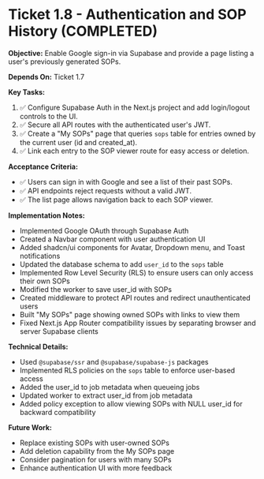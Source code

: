 # Ticket 1.8 - Authentication and SOP History (COMPLETED)

**Objective:** Enable Google sign-in via Supabase and provide a page listing a user's previously generated SOPs.

**Depends On:** Ticket 1.7

**Key Tasks:**
1. ✅ Configure Supabase Auth in the Next.js project and add login/logout controls to the UI.
2. ✅ Secure all API routes with the authenticated user's JWT.
3. ✅ Create a "My SOPs" page that queries `sops` table for entries owned by the current user (id and created_at).
4. ✅ Link each entry to the SOP viewer route for easy access or deletion.

**Acceptance Criteria:**
- ✅ Users can sign in with Google and see a list of their past SOPs.
- ✅ API endpoints reject requests without a valid JWT.
- ✅ The list page allows navigation back to each SOP viewer.

**Implementation Notes:**
- Implemented Google OAuth through Supabase Auth
- Created a Navbar component with user authentication UI
- Added shadcn/ui components for Avatar, Dropdown menu, and Toast notifications  
- Updated the database schema to add `user_id` to the `sops` table
- Implemented Row Level Security (RLS) to ensure users can only access their own SOPs
- Modified the worker to save user_id with SOPs 
- Created middleware to protect API routes and redirect unauthenticated users
- Built "My SOPs" page showing owned SOPs with links to view them
- Fixed Next.js App Router compatibility issues by separating browser and server Supabase clients

**Technical Details:**
- Used `@supabase/ssr` and `@supabase/supabase-js` packages
- Implemented RLS policies on the `sops` table to enforce user-based access
- Added the user_id to job metadata when queueing jobs
- Updated worker to extract user_id from job metadata
- Added policy exception to allow viewing SOPs with NULL user_id for backward compatibility

**Future Work:**
- Replace existing SOPs with user-owned SOPs
- Add deletion capability from the My SOPs page
- Consider pagination for users with many SOPs
- Enhance authentication UI with more feedback
